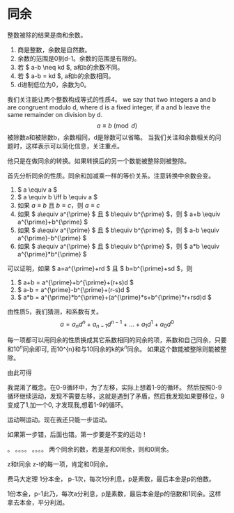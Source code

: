 # 同余

整数被除的结果是商和余数。

1. 商是整数，余数是自然数。
2. 余数的范围是0到d-1。余数的范围是有限的。
3. 若 $ a-b \neq kd $, a和b的余数不同。
4. 若 $ a-b = kd $, a和b的余数相同。
5. d进制低位为0，余数为0。

我们关注能让两个整数构成等式的性质4。
we say that two integers a and b are congruent modulo d, where d is a fixed integer, if a and b leave the same remainder on division by d.
$$a \equiv b \pmod d$$
被除数a和被除数b，余数相同，d是除数可以省略。
当我们关注和余数相关的问题时，这样表示可以简化信息，关注重点。

他只是在做同余的转换。如果转换后的另一个数能被整除则被整除。

首先分析同余的性质。同余和加减乘一样的等价关系。注意转换中余数会变。

1. $ a \equiv a $
2. $ a \equiv b \iff  b \equiv a  $
3. 如果 $a \equiv b$ 且  $b \equiv c$，则 $a \equiv c$
4. 如果 $ a\equiv a^{\prime}  $ 且 $ b\equiv b^{\prime} $，则 $ a+b \equiv a^{\prime}+b^{\prime} $
5. 如果 $ a\equiv a^{\prime}  $ 且 $ b\equiv b^{\prime} $，则 $ a-b \equiv a^{\prime}-b^{\prime} $
6. 如果 $ a\equiv a^{\prime}  $ 且 $ b\equiv b^{\prime} $，则 $ a*b \equiv a^{\prime}*b^{\prime} $

可以证明，如果 $ a=a^{\prime}+rd  $ 且 $ b=b^{\prime}+sd $，则

1. $ a+b = a^{\prime}+b^{\prime}+(r+s)d $
2. $ a-b = a^{\prime}-b^{\prime}+(r-s)d $
3. $ a*b = a^{\prime}*b^{\prime}+(a^{\prime}*s+b^{\prime}*r+rsd)d $

由性质5，我们猜测，和系数有关。
$$a = a_{n}d^{n}+a_{n-1}d^{n-1}+...+a_{1}d^{1}+a_{0}d^{0}$$

每一项都可以用同余的性质换成其它系数相同的同余的项，系数和自己同余，只要和$10^{n}$同余即可, 而10^{n}和与10同余的k的$k^{n}$同余。
如果这个数能被整除则能被整除。

由此可得

我混淆了概念。在0-9循环中，为了左移，实际上想着1-9的循环。
然后按照0-9循环继续运动，发现不需要左移，这就是遇到了矛盾，然后我发现如果要移位，9变成了1,加一个0, 才发现我,想着1-9的循环。

运动啊运动。现在我还只能一步运动。

如果第一步错，后面也错。第一步要是不变的运动！

。
。。。。
。。。。
两个同余的数，若是差和0同余，则和0同余。

z和t同余
z-t的每一项，肯定和0同余。


费马大定理
1分本金， p-1次，每次1分利息，p是素数，最后本金是p的倍数。

1份本金，p-1此乃，每次a分利息，p是素数，最后本金是p的倍数和1同余。这样拿去本金，平分利润。